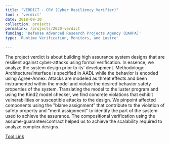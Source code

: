 ```yaml
---
title: "VERDICT - CRV (Cyber Resiliency Verifier)"
tool : 'verdict'
date: 2018-09-30
collection: projects
permalink: /projects/2020-verdict
funding: 'Defense Advanced Research Projects Agency (DARPA)'
type: 'Runtime Verification, Monitors, and Lustre'

---
```

The project verdict is about building high assurance system designs that are resilient against cyber-attacks using formal verification. In essence, we analyze the system design prior to its' development. 
Methodology: Architecture/interface is specified in AADL while the behavior is encoded using Agree-Annex. 
Attacks are modeled as threat effects and been instrumented within the model and violate the desired behavior safety properties of the system.
Translating the model to the luster program and using the Kind2 model checker, we find concrete violations that exhibit vulnerabilities or susceptible attacks to the design. We pinpoint affected components using the "blame assignment" that contribute to the violation of safety property and "merit assignment" to identify the part of the system used to achieve the assurance. The compositional verification using the assume-guarantee/contract helped us to achieve the scalability required to analyze complex designs.

[Tool Link](https://github.com/ge-high-assurance/VERDICT/)